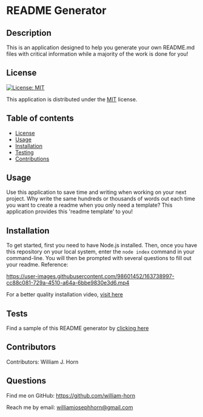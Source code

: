 
  # README Generator
  ## Description
  This is an application designed to help you generate your own README.md files with critical information while a majority of the work is done for you!
  ## License
  
  [![License: MIT](https://img.shields.io/badge/License-MIT-yellow.svg)](https://opensource.org/licenses/MIT)
  
This application is distributed under the [MIT](https://opensource.org/licenses/MIT) license.
  ## Table of contents
  - [License](#License)
  - [Usage](#Usage)
  - [Installation](#Installation)
  - [Testing](#Testing)
  - [Contributions](#Contributions)
  ## Usage
  Use this application to save time and writing when working on your next project. Why write the same hundreds or thousands of words out each time you want to create a readme when you only need a template? This application provides this 'readme template' to you!
  ## Installation
  To get started, first you need to have Node.js installed. Then, once you have this repository on your local system, enter the `node index` command in your command-line. You will then be prompted with several questions to fill out your readme. Reference:
  

https://user-images.githubusercontent.com/98601452/163738997-cc88c081-729a-4510-a64a-6bbe9830e3d6.mp4

For a better quality installation video, [visit here](https://www.youtube.com/watch?v=NIPVHRO92VA&ab_channel=WilliamHorn)


  ## Tests
  Find a sample of this README generator by [clicking here](https://github.com/william-horn/generated-readme-sample/blob/main/README.md)
  ## Contributors
  Contributors: 
  William J. Horn
  ## Questions
  Find me on GitHub: <https://github.com/william-horn>
  
Reach me by email: williamjosephhorn@gmail.com
  
